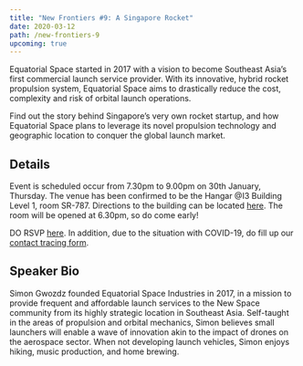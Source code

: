 ```yaml
---
title: "New Frontiers #9: A Singapore Rocket"
date: 2020-03-12
path: /new-frontiers-9
upcoming: true
---
```


Equatorial Space started in 2017 with a vision to become Southeast Asia’s first commercial launch service provider. With its innovative, hybrid rocket propulsion system, Equatorial Space aims to drastically reduce the cost, complexity and risk of orbital launch operations.

Find out the story behind Singapore’s very own rocket startup, and how Equatorial Space plans to leverage its novel propulsion technology and geographic location to conquer the global launch market.

## Details

Event is scheduled occur from 7.30pm to 9.00pm on 30th January, Thursday. The venue has been confirmed to be the Hangar @I3 Building Level 1, room SR-787. Directions to the building can be located [here](https://enterprise.nus.edu.sg/contact-us/). The room will be opened at 6.30pm, so do come early!

DO RSVP [here](https://www.facebook.com/events/198387158175137/). In addition, due to the situation with COVID-19, do fill up our [contact tracing form](https://forms.gle/YovdktPKzcdfhGmUA).

## Speaker Bio

Simon Gwozdz founded Equatorial Space Industries in 2017, in a mission to provide frequent and affordable launch services to the New Space community from its highly strategic location in Southeast Asia. Self-taught in the areas of propulsion and orbital mechanics, Simon believes small launchers will enable a wave of innovation akin to the impact of drones on the aerospace sector. When not developing launch vehicles, Simon enjoys hiking, music production, and home brewing. 
